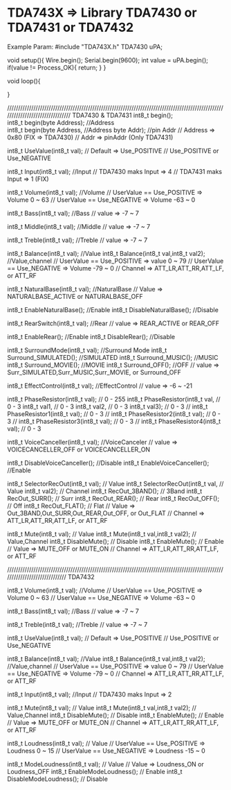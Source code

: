 # TDA743X => Library TDA7430 or TDA7431 or TDA7432

Example Param:
#include "TDA743X.h"
TDA7430 uPA;

void setup(){
  Wire.begin();
  Serial.begin(9600);
  int value = uPA.begin();
  if(value != Process_OK){
    return;
  }
}

void loop(){

}


////////////////////////////////////////////////////////////////////////////////////////////////////////////////////////////////
TDA7430 & TDA7431
  int8_t begin();             
  int8_t begin(byte Address); //Address  
  int8_t begin(byte Address,  //Address
               byte Addr);    //pin Addr
  // Address => 0x80 (FIX => TDA7430)
  // Addr => pinAddr (Only TDA7431)

  int8_t UseValue(int8_t val); // Default => Use_POSITIVE
  // Use_POSITIVE or Use_NEGATIVE
  
  int8_t Input(int8_t val);   //Input
  // TDA7430 maks Input => 4
  // TDA7431 maks Input => 1 (FIX)
  
  int8_t Volume(int8_t val);  //Volume
  // UserValue == Use_POSITIVE => Volume 0 ~ 63
  // UserValue == Use_NEGATIVE => Volume -63 ~ 0
  
  int8_t Bass(int8_t val);    //Bass 
  // value => -7 ~ 7
  
  int8_t Middle(int8_t val);  //Middle
  // value => -7 ~ 7
  
  int8_t Treble(int8_t val);  //Treble
  // value => -7 ~ 7
  
  int8_t Balance(int8_t val);               //Value
  int8_t Balance(int8_t val,int8_t val2);   //Value,channel
  // UserValue == Use_POSITIVE => value 0 ~ 79
  // UserValue == Use_NEGATIVE => Volume -79 ~ 0
  // Channel => ATT_LR,ATT_RR,ATT_LF, or ATT_RF

  int8_t NaturalBase(int8_t val); //NaturalBase
  // Value => NATURALBASE_ACTIVE or NATURALBASE_OFF
  
  int8_t EnableNaturalBase();     //Enable
  int8_t DisableNaturalBase();    //Disable

  int8_t RearSwitch(int8_t val);  //Rear
  // value => REAR_ACTIVE or REAR_OFF
  
  int8_t EnableRear();            //Enable
  int8_t DisableRear();           //Disable

  int8_t SurroundMode(int8_t val);  //Surround Mode
  int8_t Surround_SIMULATED();      //SIMULATED
  int8_t Surround_MUSIC();          //MUSIC
  int8_t Surround_MOVIE();          //MOVIE
  int8_t Surround_OFF();            //OFF
  // value => Surr_SIMULATED,Surr_MUSIC,Surr_MOVIE, or Surround_OFF
  
  int8_t EffectControl(int8_t val); //EffectControl
  // value => -6 ~ -21
  
  int8_t PhaseResistor(int8_t val);     // 0 -  255
  int8_t PhaseResistor(int8_t val,      // 0 - 3
                       int8_t val1,     // 0 - 3
                       int8_t val2,     // 0 - 3
                       int8_t val3);    // 0 - 3
//   int8_t PhaseResistor1(int8_t val);    // 0 - 3
//   int8_t PhaseResistor2(int8_t val);    // 0 - 3
//   int8_t PhaseResistor3(int8_t val);    // 0 - 3
//   int8_t PhaseResistor4(int8_t val);    // 0 - 3

  int8_t VoiceCanceller(int8_t val);    //VoiceCanceler
  // value => VOICECANCELLER_OFF or VOICECANCELLER_ON
  
  int8_t DisableVoiceCanceller();       //Disable
  int8_t EnableVoiceCanceller();        //Enable

  int8_t SelectorRecOut(int8_t val);    // Value
  int8_t SelectorRecOut(int8_t val,     // Value
                        int8_t val2);   // Channel
  int8_t RecOut_3BAND();                // 3Band
  int8_t RecOut_SURR();                 // Surr
  int8_t RecOut_REAR();                 // Rear
  int8_t RecOut_OFF();                  // Off
  int8_t RecOut_FLAT();                 // Flat
  // Value => Out_3BAND,Out_SURR,Out_REAR,Out_OFF, or Out_FLAT
  // Channel => ATT_LR,ATT_RR,ATT_LF, or ATT_RF
  
  int8_t Mute(int8_t val);              // Value
  int8_t Mute(int8_t val,int8_t val2);  // Value,Channel
  int8_t DisableMute();                 // Disable
  int8_t EnableMute();                  // Enable
  // Value => MUTE_OFF or MUTE_ON
  // Channel => ATT_LR,ATT_RR,ATT_LF, or ATT_RF
  
  //////////////////////////////////////////////////////////////////////////////////////////////////////////////////////////////
  TDA7432
  
  int8_t Volume(int8_t val);  //Volume
  // UserValue == Use_POSITIVE => Volume 0 ~ 63
  // UserValue == Use_NEGATIVE => Volume -63 ~ 0
  
  int8_t Bass(int8_t val);    //Bass 
  // value => -7 ~ 7
  
  int8_t Treble(int8_t val);  //Treble
  // value => -7 ~ 7
  
  int8_t UseValue(int8_t val); // Default => Use_POSITIVE
  // Use_POSITIVE or Use_NEGATIVE
  
  int8_t Balance(int8_t val);               //Value
  int8_t Balance(int8_t val,int8_t val2);   //Value,channel
  // UserValue == Use_POSITIVE => value 0 ~ 79
  // UserValue == Use_NEGATIVE => Volume -79 ~ 0
  // Channel => ATT_LR,ATT_RR,ATT_LF, or ATT_RF

  int8_t Input(int8_t val);   //Input
  // TDA7430 maks Input => 2
  
  int8_t Mute(int8_t val);              // Value
  int8_t Mute(int8_t val,int8_t val2);  // Value,Channel
  int8_t DisableMute();                 // Disable
  int8_t EnableMute();                  // Enable
  // Value => MUTE_OFF or MUTE_ON
  // Channel => ATT_LR,ATT_RR,ATT_LF, or ATT_RF
  
  int8_t Loudness(int8_t val);          // Value
  // UserValue == Use_POSITIVE => Loudness 0 ~ 15
  // UserValue == Use_NEGATIVE => Loudness -15 ~ 0
  
  int8_t ModeLoudness(int8_t val);      // Value
  // Value => Loudness_ON or Loudness_OFF
  int8_t EnableModeLoudness();          // Enable
  int8_t DisableModeLoudness();         // Disable
